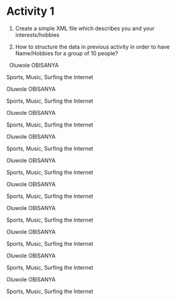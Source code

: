 # Activity 1

1. Create a simple XML file which describes you and your interests/hobbies

2. How to structure the data in previous activity in order to have Name/Hobbies for a group of 10 people?

<?xml version="1.0" encoding="utf-8"?>
​
<myData>
​
    <person>
    <name>
    <fName>Oluwole</fName>
    <lName>OBISANYA</lName>
    </name>
    
  <hobbies> Sports, Music, Surfing the Internet </hobbies>
  </person>

  <person>
    <name>
    <fName>Oluwole</fName>
    <lName>OBISANYA</lName>
    </name>

  <hobbies> Sports, Music, Surfing the Internet </hobbies>
  </person>

   <person>
    <name>
    <fName>Oluwole</fName>
    <lName>OBISANYA</lName>
    </name>
    
  <hobbies> Sports, Music, Surfing the Internet </hobbies>
  </person>

   <person>
    <name>
    <fName>Oluwole</fName>
    <lName>OBISANYA</lName>
    </name>
    
  <hobbies> Sports, Music, Surfing the Internet </hobbies>
  </person>

   <person>
    <name>
    <fName>Oluwole</fName>
    <lName>OBISANYA</lName>
    </name>
    
  <hobbies> Sports, Music, Surfing the Internet </hobbies>
  </person>

   <person>
    <name>
    <fName>Oluwole</fName>
    <lName>OBISANYA</lName>
    </name>
    
  <hobbies> Sports, Music, Surfing the Internet </hobbies>
  </person>

   <person>
    <name>
    <fName>Oluwole</fName>
    <lName>OBISANYA</lName>
    </name>
    
  <hobbies> Sports, Music, Surfing the Internet </hobbies>
  </person>

   <person>
    <name>
    <fName>Oluwole</fName>
    <lName>OBISANYA</lName>
    </name>
    
  <hobbies> Sports, Music, Surfing the Internet </hobbies>
  </person>


   <person>
    <name>
    <fName>Oluwole</fName>
    <lName>OBISANYA</lName>
    </name>
    
  <hobbies> Sports, Music, Surfing the Internet </hobbies>
  </person>

   <person>
    <name>
    <fName>Oluwole</fName>
    <lName>OBISANYA</lName>
    </name>
    
  <hobbies> Sports, Music, Surfing the Internet </hobbies>
  </person>

</myData>